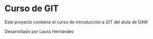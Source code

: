 # Curso de GIT

Este proyecto contiene el curso de introducción a GIT del alula de DAW

Desarrollado por Laura Hernández
